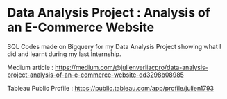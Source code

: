 # Data Analysis Project : Analysis of an E-Commerce Website
SQL Codes made on Bigquery for my Data Analysis Project showing what I did and learnt during my last Internship.

Medium article : https://medium.com/@julienverliacpro/data-analysis-project-analysis-of-an-e-commerce-website-dd3298b08985

Tableau Public Profile : https://public.tableau.com/app/profile/julien1793
